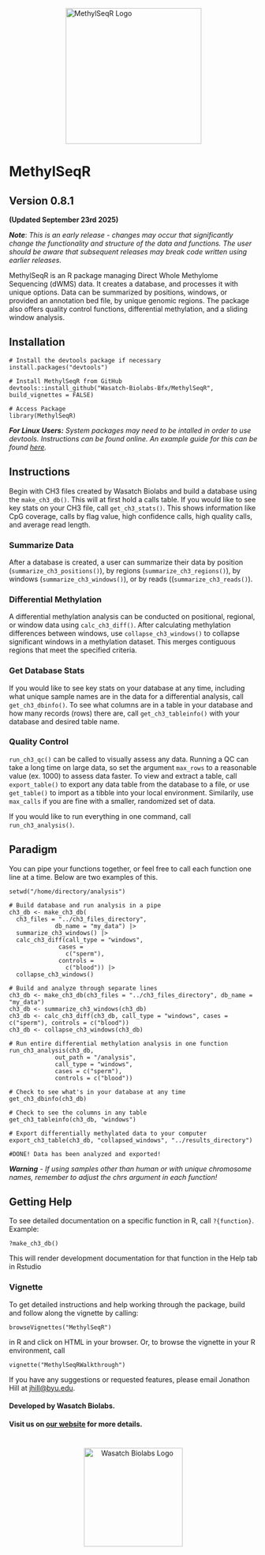 <div style="display: flex; align-items: center; justify-content: center;">
  <img src="inst/WBL_METHYLSEQR.png" alt="MethylSeqR Logo" style="width: 275px;">
</div>


# MethylSeqR

## Version 0.8.1 
**(Updated September 23rd 2025)**

***Note***: *This is an early release - changes may occur that significantly change the functionality and structure of the data and functions. The user should be aware that subsequent releases may break code written using earlier releases.*

MethylSeqR is an R package managing Direct Whole Methylome Sequencing (dWMS) data. It creates a database, and processes it with unique options. Data can be summarized by positions, windows, or provided an annotation bed file, by unique genomic regions. The package also offers quality control functions, differential methylation, and a sliding window analysis.

## Installation

```{r, eval = FALSE}
# Install the devtools package if necessary
install.packages("devtools")

# Install MethylSeqR from GitHub
devtools::install_github("Wasatch-Biolabs-Bfx/MethylSeqR", build_vignettes = FALSE)

# Access Package
library(MethylSeqR)
```

***For Linux Users:*** *System packages may need to be intalled in order to use devtools. Instructions can be found online. An example guide for this can be found [here](https://www.digitalocean.com/community/tutorials/how-to-install-r-packages-using-devtools-on-ubuntu-16-04).*

## Instructions

Begin with CH3 files created by Wasatch Biolabs and build a database using the `make_ch3_db()`. This will at first hold a calls table. If you would like to see key stats on your CH3 file, call `get_ch3_stats()`. This shows information like CpG coverage, calls by flag value, high confidence calls, high quality calls, and average read length.

### Summarize Data
After a database is created, a user can summarize their data by position (`summarize_ch3_positions()`), by regions (`summarize_ch3_regions()`), by windows (`summarize_ch3_windows()`), or by reads ((`summarize_ch3_reads()`). 

### Differential Methylation
A differential methylation analysis can be conducted on positional, regional, or window data using `calc_ch3_diff()`. After calculating methylation differences between windows, use `collapse_ch3_windows()` to collapse significant windows in a methylation dataset. This merges contiguous regions that meet the specified criteria.

### Get Database Stats
If you would like to see key stats on your database at any time, including what unique sample names are in the data for a differential analysis, call `get_ch3_dbinfo()`. 
To see what columns are in a table in your database and how many records (rows) there are, call `get_ch3_tableinfo()` with your database and desired table name.

### Quality Control
`run_ch3_qc()` can be called to visually assess any data. Running a QC can take a long time on large data, so set the argument `max_rows` to a reasonable value (ex. 1000) to assess data faster. To view and extract a table, call `export_table()` to export any data table from the database to a file, or use `get_table()` to import as a tibble into your local environment. Similarily, use `max_calls` if you are fine with a smaller, randomized set of data.

If you would like to run everything in one command, call `run_ch3_analysis()`.

## Paradigm
You can pipe your functions together, or feel free to call each function one line at a time. Below are two examples of this.
```{r, eval = FALSE}
setwd("/home/directory/analysis")

# Build database and run analysis in a pipe
ch3_db <- make_ch3_db(
  ch3_files = "../ch3_files_directory", 
             db_name = "my_data") |>
  summarize_ch3_windows() |>
  calc_ch3_diff(call_type = "windows",
              cases =
                c("sperm"),
              controls =
                c("blood")) |>
  collapse_ch3_windows() 
  
# Build and analyze through separate lines
ch3_db <- make_ch3_db(ch3_files = "../ch3_files_directory", db_name = "my_data")
ch3_db <- summarize_ch3_windows(ch3_db)
ch3_db <- calc_ch3_diff(ch3_db, call_type = "windows", cases = c("sperm"), controls = c("blood"))
ch3_db <- collapse_ch3_windows(ch3_db) 

# Run entire differential methylation analysis in one function
run_ch3_analysis(ch3_db, 
             out_path = "/analysis",
             call_type = "windows",
             cases = c("sperm"),
             controls = c("blood"))

# Check to see what's in your database at any time
get_ch3_dbinfo(ch3_db)

# Check to see the columns in any table 
get_ch3_tableinfo(ch3_db, "windows")

# Export differentially methylated data to your computer
export_ch3_table(ch3_db, "collapsed_windows", "../results_directory")

#DONE! Data has been analyzed and exported!

```

***Warning*** *- If using samples other than human or with unique chromosome names, remember to adjust the chrs argument in each function!*

## Getting Help
To see detailed documentation on a specific function in R, call `?{function}`. Example:
```{r, eval = FALSE}
?make_ch3_db()
```
This will render development documentation for that function in the Help tab in Rstudio

### Vignette
To get detailed instructions and help working through the package, build and follow along the vignette by calling:
```{r, eval = FALSE}
browseVignettes("MethylSeqR")
```
in R and click on HTML in your browser. Or, to browse the vignette in your R environment, call

```{r, eval = FALSE}
vignette("MethylSeqRWalkthrough")
```

If you have any suggestions or requested features, please email Jonathon Hill at jhill@byu.edu.

#### Developed by Wasatch Biolabs.
#### Visit us on [our website](https://www.wasatchbiolabs.com/) for more details.

<div style="margin-top: 40px; text-align: center;"> <img src="inst/wbl_main_logo.png" alt="Wasatch Biolabs Logo" style="width: 200px;"> </div> 
